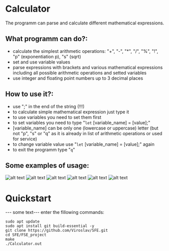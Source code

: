 # Calculator
The programm can parse and calculate different mathematical expressions.


## What programm can do?:
- calculate the simplest arithmetic operations: "+", "-", "*", "/", "%", "!", "p" (exponentiation p), "s" (sqrt)
- set and use variable values
- parse expressions with brackets and various mathematical expressions including all possible arithmetic operations and setted variables
- use integer and floating point numbers up to 3 decimal places 

## How to use it?:
- use ";" in the end of the string (!!!)
- to calculate simple mathematical expression just type it
- to use variables you need to set them first
- to set variables you need to type "`let` [variable_name] = [value];"
- [variable_name] can be only one (lowercase or uppercase) letter (but not "p", "s" or "q" as it is already in list of arithmetic operations or used for service)
- to change variable value use "`let` [variable_name] = [value];" again
- to exit the programm type "`q`"

## Some examples of usage:

![alt text](https://github.com/Viroslav/SFE/blob/master/FSE_project/pictures/programm%20work%201.png)
![alt text](https://github.com/Viroslav/SFE/blob/master/FSE_project/pictures/programm%20work%202.png)
![alt text](https://github.com/Viroslav/SFE/blob/master/FSE_project/pictures/programm%20work%203.png)
![alt text](https://github.com/Viroslav/SFE/blob/master/FSE_project/pictures/programm%20work%204.png)
![alt text](https://github.com/Viroslav/SFE/blob/master/FSE_project/pictures/programm%20work%205.png)
![alt text](https://github.com/Viroslav/SFE/blob/master/FSE_project/pictures/programm%20work%206.png)

# Quickstart
 --- some text---
 enter the fillowing commands:

```
sudo apt update
sudo apt install git build-essential -y
git clone https://github.com/Viroslav/SFE.git
cd SFE/FSE_project
make
./Calculator.out
```

